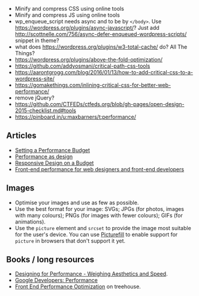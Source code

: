 - Minify and compress CSS using online tools
- Minify and compress JS using online tools
- wp_enqueue_script needs async and to be by `</body>`. Use https://wordpress.org/plugins/async-javascript/? Just add http://scottnelle.com/756/async-defer-enqueued-wordpress-scripts/ snippet in theme?
- what does https://wordpress.org/plugins/w3-total-cache/ do? All The Things?
- https://wordpress.org/plugins/above-the-fold-optimization/
- https://github.com/addyosmani/critical-path-css-tools
- https://aarontgrogg.com/blog/2016/01/13/how-to-add-critical-css-to-a-wordpress-site/
- https://gomakethings.com/inlining-critical-css-for-better-web-performance/
- remove jQuery?
- https://github.com/CTFEDs/ctfeds.org/blob/gh-pages/open-design-2015-checklist.md#tools
- https://pinboard.in/u:maxbarners/t:performance/

## Articles

- [Setting a Performance Budget](https://timkadlec.com/2013/01/setting-a-performance-budget/)
- [Performance as design](http://bradfrost.com/blog/post/performance-as-design/)
- [Responsive Design on a Budget](http://clearleft.com/thinks/98)
- [Front-end performance for web designers and front-end developers](http://csswizardry.com/2013/01/front-end-performance-for-web-designers-and-front-end-developers/)

## Images

- Optimise your images and use as few as possible.
- Use the best format for your image: SVGs; JPGs (for photos, images with many colours); PNGs (for images with fewer colours); GIFs (for animations).
- Use the `picture` element and `srcset` to provide the image most suitable for the user's device. You can use [Picturefill](http://scottjehl.github.io/picturefill/) to enable support for `picture` in browsers that don't support it yet.

## Books / long resources

- [Designing for Performance - Weighing Aesthetics and Speed](http://designingforperformance.com/).
- [Google Developers: Performance](https://developers.google.com/web/fundamentals/performance/?hl=en)
- [Front End Performance Optimization](https://teamtreehouse.com/library/front-end-performance-optimization) on treehouse.
